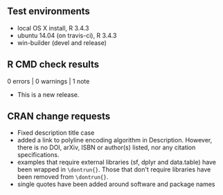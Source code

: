 ## Test environments
* local OS X install, R 3.4.3
* ubuntu 14.04 (on travis-ci), R 3.4.3
* win-builder (devel and release)

## R CMD check results

0 errors | 0 warnings | 1 note

* This is a new release.


## CRAN change requests

* Fixed description title case
* added a link to polyline encoding algorithm in Description. However, there is no DOI, arXiv, ISBN or author(s) listed, nor any citation specifications.
* examples that require external libraries (sf, dplyr and data.table) have been wrapped in `\dontrun{}`. Those that don't require libraries have been removed from `\dontrun{}`.
* single quotes have been added around software and package names